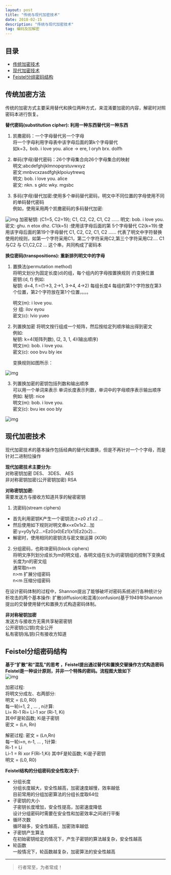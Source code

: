 ```yaml
---
layout: post
title: "传统与现代加密技术"
date: 2018-02-15 
description: "传统与现代加密技术"
tag: 编码及加解密
---
```






## 目录
* [传统加密技术](#content0)
* [现代加密技术](#content1)
* [Feistel分组密码结构](#content2)



## <a id="content0"></a> 传统加密方法
传统的加密方式主要采用替代和换位两种方式，来混淆要加密的内容，解密时对照密码本进行恢复。

**替代密码(substitution cipher): 利用一种东西替代另一种东西**

1. 凯撒密码：一个字母替代另一个字母   
    将一个字母利用字母表中该字母后面的第k个字母替代  
    如k=3，bob. i love you. alice → ere, l oryh brx. dolfh   


2. 单码(字母)替代密码：26个字母集合向26个字母集合的映射         
    明文:abcdefghijklmnopqrstuvwxyz   
    密文:mnbvcxzasdfghjklpoiuytrewq   
    明文: bob. i love you. alice     
    密文: nkn. s gktc wky. mgsbc     


3. 多码(字母)替代加密:使用多个单码替代密码，明文中不同位置的字母使用不同的单码替代密码   
    例如，使用采用两个凯撒密码的多码替代加密:   
<img src="/images/encrypted/des1.png" alt="img">
    加密秘钥: (C1=5, C2=19); C1, C2, C2, C1, C2 ......    
    明文: bob. i love you.   
    密文: ghu. n etox dhz.   
    C1(k=5) :使用该字母后面的第 5个字母替代   
    C2(k=19):使用该字母后面的第19个字母替代   
    C1, C2, C2, C1, C2 ...... 代表了明文中字符替换使用的规则，如第一个字符采用C1，第二个字符采用C2,第三个字符采用C2....   
    C1与C2 与 C1,C2,C2 ... 这个串，共同构成了密码本   


**换位密码(transpositions): 重新排列明文中的字母**   

1. 置换法(permutation method)   
    将明文划分为固定长度(d)的组，每个组内的字母按置换规则 (f)变换位置   
    密钥:(d, f) 例如:   
    秘钥: d=4, f:=(1→3, 2→1, 3→4, 4→2) 每组长度4 每组的第1个字符放在第3个位置，第2个字符放在第1个位置，。。。   

    明文(m): i love you.  
    分   组: ilov eyou       
    密文(c): lvio yueo   


2. 列置换加密
    将明文按行组成一个矩阵，然后按给定列顺序输出得到密文      
    例如:   
    秘钥: k=4(矩阵列数), (2, 3, 1, 4)(输出顺序)   
    明文(m): bob. i love you.      
    密文(c): ooo bvu bly iex  

    变换规则如图所示：    
<img src="/images/encrypted/des2.png" alt="img">


3. 列置换加密的密钥包括列数和输出顺序   
  可以用一个单词来表示 单词长度表示列数，单词中的字母顺序表示输出顺序   
  例如: 秘钥: nice   
  明文(m): bob. i love you.   
  密文(c): bvu iex ooo bly  
<img src="/images/encrypted/des3.png" alt="img">



## <a id="content1"></a> 现代加密技术

现代加密技术的基本操作包括经典的替代和置换，但是不再针对一个个字母，而是针对二进制位操作  


**现代加密技术主要分为:**  
对称密钥加密  DES、 3DES、 AES   
非对称密钥加密(公开密钥加密)  RSA   


**对称密钥加密:**  
需要发送方与接收方知道共享的秘密密钥   
1. 流密码(stream ciphers)  
- 首先利用密钥K产生一个密钥流:z=z0 z1 z2 ... 
- 然后使用如下规则对明文串x=x0x1x2...加密:y=y0y1y2...=Ez0(x0)Ez1(x1)Ez2(x2)...
- 解密时，使用相同的密钥流与密文做运算 (XOR)  


2. 分组密码，也称块密码(block ciphers)  
将明文序列划分成长为m的明文组，各明文组在长为i的密钥组的控制下变换成长度为n的密文组  
通常取n=m  
n>m 扩展分组密码   
n<m 压缩分组密码  
  
在设计密码体制的过程中，Shannon提出了能够破坏对密码系统进行各种统计分析攻击的两个基本操作: 扩散(diffusion)和混淆(confusion)基于1949年Shannon提出的交替使用替代和置换方式构造密码体制。 

**非对称秘钥加密**  
发送方与接收方无需共享秘密密钥  
公开密钥(公钥)完全公开  
私有密钥(私钥)只有接收方知道  
 

## <a id="content2"></a> Feistel分组密码结构

**基于“扩散”和“混乱”的思考 ，Feistel提出通过替代和置换交替操作方式构造密码Feistel是一种设计原则，并非一个特殊的密码。流程图大致如下**   
<img src="/images/encrypted/des4.png" alt="img">

加密过程:  
将明文分成左、右两部分:  
明文 = (L0, R0)  
每一轮i=1, 2 , ... , n计算:  
Li= Ri-1
Ri= Li-1 xor (Ri-1, Ki)  
其中F是轮函数;  Ki是子密钥  
密文 = (Ln, Rn)   

解密过程:
密文 = (Ln,Rn)  
每一轮i=n, n-1, ... , 1计算:  
Ri-1 = Li  
Li-1 = Ri xor F(Ri-1,Ki)
其中F是轮函数; Ki是子密钥  
明文 = (L0, R0)  


**Feistel结构的分组密码安全性取决于:**     
- 分组长度   
分组长度越大，安全性越高，加密速度越慢，效率越低   
目前常用的分组加密算法的分组长度取64位    
- 子密钥的大小  
子密钥长度增加，安全性提高，加密速度降低    
设计分组密码时需要在安全性和加密效率之间进行平衡    
- 循环次数  
循环越多，安全性越高，加密效率越低  
- 子密钥产生算法    
在初始密钥给定的情况下，产生子密钥的算法越复杂，安全性越高  
- 轮函数  
一般情况下，轮函数越复杂，加密算法的安全性越高  


----------
>  行者常至，为者常成！


